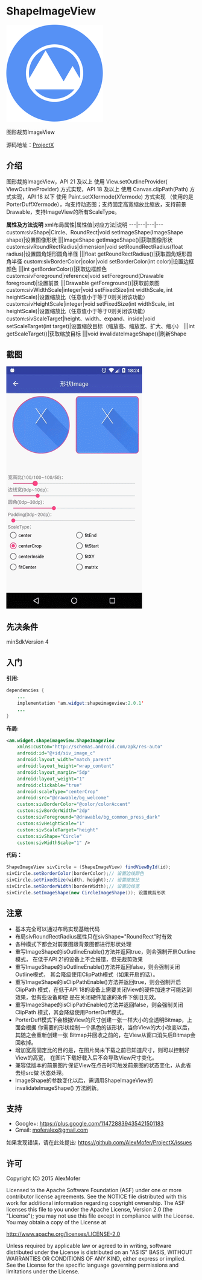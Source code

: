 ShapeImageView
==============

<img src="icon.png" alt="Icon"/>

图形裁剪ImageView

源码地址：[ProjectX][1]

[1]: https://github.com/AlexMofer/ProjectX/tree/master/shapeimageview

介绍
---

图形裁剪ImageView，API 21 及以上 使用 View.setOutlineProvider(
ViewOutlineProvider) 方式实现，API 18 及以上 使用 Canvas.clipPath(Path)
方式实现，API 18 以下   使用 Paint.setXfermode(Xfermode) 方式实现
（使用的是PorterDuffXfermode），均支持动态图；支持固定高宽缩放比缩放，支持前景
Drawable，支持ImageView的所有ScaleType。

**属性及方法说明**
xml布局属性|属性值|对应方法|说明
---|---|---|---
custom:sivShape|Circle、RoundRect|void setImageShape(ImageShape shape)|设置图像形状
|||ImageShape getImageShape()|获取图像形状
custom:sivRoundRectRadius|dimension|void setRoundRectRadius(float radius)|设置圆角矩形圆角半径
|||float getRoundRectRadius()|获取圆角矩形圆角半径
custom:sivBorderColor|color|void setBorderColor(int color)|设置边框颜色
|||int getBorderColor()|获取边框颜色
custom:sivForeground|reference|void setForeground(Drawable foreground)|设置前景
|||Drawable getForeground()|获取前景图
custom:sivWidthScale|integer|void setFixedSize(int widthScale, int heightScale)|设置缩放比（任意值小于等于0则关闭该功能）
custom:sivHeightScale|integer|void setFixedSize(int widthScale, int heightScale)|设置缩放比（任意值小于等于0则关闭该功能）
custom:sivScaleTarget|height、width、expand、inside|void setScaleTarget(int target)|设置缩放目标（缩放高、缩放宽、扩大、缩小）
|||int getScaleTarget()|获取缩放目标
|||void invalidateImageShape()|刷新Shape

截图
---

<img src="screenshots.gif" alt="Screenshots 1"/>

先决条件
----

minSdkVersion 4

入门
---

**引用:**

```java
dependencies {
    ...
    implementation 'am.widget:shapeimageview:2.0.1'
    ...
}
```

**布局:**

```xml
<am.widget.shapeimageview.ShapeImageView
    xmlns:custom="http://schemas.android.com/apk/res-auto"
    android:id="@+id/siv_image_c"
    android:layout_width="match_parent"
    android:layout_height="wrap_content"
    android:layout_margin="5dp"
    android:layout_weight="1"
    android:clickable="true"
    android:scaleType="centerCrop"
    android:src="@drawable/bg_welcome"
    custom:sivBorderColor="@color/colorAccent"
    custom:sivBorderWidth="2dp"
    custom:sivForeground="@drawable/bg_common_press_dark"
    custom:sivHeightScale="1"
    custom:sivScaleTarget="height"
    custom:sivShape="Circle"
    custom:sivWidthScale="1" />
```

**代码：**

```java
ShapeImageView sivCircle = (ShapeImageView) findViewById(id);
sivCircle.setBorderColor(borderColor);// 设置边线颜色
sivCircle.setFixedSize(width, height);// 设置缩放比
sivCircle.setBorderWidth(borderWidth);// 设置边线宽
sivCircle.setImageShape(new CircleImageShape()); 设置裁剪形状
```

注意
---

- 基本完全可以通过布局实现基础代码
- 布局sivRoundRectRadius属性只在sivShape="RoundRect"时有效
- 各种模式下都会对前景图跟背景图都进行形状处理
- 重写ImageShape的isOutlineEnable()方法并返回true，则会强制开启Outline模式，
在低于API 21的设备上不会报错，但无裁剪效果
- 重写ImageShape的isOutlineEnable()方法并返回false，则会强制关闭Outline模式，
其会降级使用ClipPath模式（如果开启的话）。
- 重写ImageShape的isClipPathEnable()方法并返回true，则会强制开启ClipPath
模式，在低于API 18的设备上需要关闭View的硬件加速才可能达到效果，但有些设备即便
是在关闭硬件加速的条件下依旧无效。
- 重写ImageShape的isClipPathEnable()方法并返回false，则会强制关闭ClipPath
模式，其会降级使用PorterDuff模式。
- PorterDuff模式下会根据View的尺寸创建一张一样大小的全透明Bitmap，上面会根据
你需要的形状绘制一个黑色的该形状，当你View的大小改变以后，其随之会重新创建一张
Bitmap并回收之前的，在View从窗口消失后Bitmap会回收掉。
- 增加宽高固定比的目的是，在图片尚未下载之前已知道尺寸，则可以控制好View的高宽，
在图片下载好载入后不会导致View尺寸变化。
- 兼容低版本的前景图片保证View在点击时可触发前景图的状态变化，从此省去给src做
状态处理。
- ImageShape的参数变化以后，需调用ShapeImageView的invalidateImageShape()
方法刷新。

支持
---

- Google+: https://plus.google.com/114728839435421501183
- Gmail: moferalex@gmail.com

如果发现错误，请在此处提出:
https://github.com/AlexMofer/ProjectX/issues

许可
---

Copyright (C) 2015 AlexMofer

Licensed to the Apache Software Foundation (ASF) under one or more contributor
license agreements.  See the NOTICE file distributed with this work for
additional information regarding copyright ownership.  The ASF licenses this
file to you under the Apache License, Version 2.0 (the "License"); you may not
use this file except in compliance with the License.  You may obtain a copy of
the License at

http://www.apache.org/licenses/LICENSE-2.0

Unless required by applicable law or agreed to in writing, software
distributed under the License is distributed on an "AS IS" BASIS, WITHOUT
WARRANTIES OR CONDITIONS OF ANY KIND, either express or implied.  See the
License for the specific language governing permissions and limitations under
the License.
